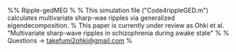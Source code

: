 %% Ripple-gedMEG
%
% This simulation file ("Code4rippleGED.m") calculates multivariate sharp-wae ripples via generalized eigendecomposition.
% This paper is currently under review as Ohki et al. "Multivariate sharp-wave ripples in schizophrenia during awake state"
% 
% Questions -> takefumi2ohki@gmail.com
%
